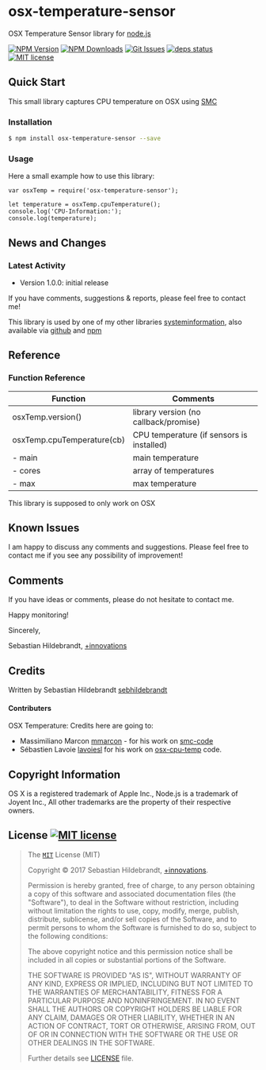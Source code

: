 # osx-temperature-sensor

OSX Temperature Sensor library for [node.js][nodejs-url]

  [![NPM Version][npm-image]][npm-url]
  [![NPM Downloads][downloads-image]][downloads-url]
  [![Git Issues][issues-img]][issues-url]
  [![deps status][daviddm-img]][daviddm-url]
  [![MIT license][license-img]][license-url]

## Quick Start

This small library captures CPU temperature on OSX using [SMC][smc-code-url]

### Installation

```bash
$ npm install osx-temperature-sensor --save
```

### Usage

Here a small example how to use this library:

```
var osxTemp = require('osx-temperature-sensor');

let temperature = osxTemp.cpuTemperature();
console.log('CPU-Information:');
console.log(temperature);
```

## News and Changes

### Latest Activity

- Version 1.0.0: initial release

If you have comments, suggestions & reports, please feel free to contact me!

This library is used by one of my other libraries [systeminformation][systeminformation-github-url], also available via [github][systeminformation-github-url] and [npm][systeminformation-npm-url]


## Reference

### Function Reference

| Function        | Comments |
| --------------- | -------- |
| osxTemp.version() | library version (no callback/promise) |
| osxTemp.cpuTemperature(cb) | CPU temperature (if sensors is installed) |
| - main | main temperature |
| - cores | array of temperatures |
| - max | max temperature |

This library is supposed to only work on OSX

## Known Issues

I am happy to discuss any comments and suggestions. Please feel free to contact me if you see any possibility of improvement!

## Comments

If you have ideas or comments, please do not hesitate to contact me.


Happy monitoring!

Sincerely,

Sebastian Hildebrandt, [+innovations](http://www.plus-innovations.com)

## Credits

Written by Sebastian Hildebrandt [sebhildebrandt](https://github.com/sebhildebrandt)

#### Contributers

OSX Temperature: Credits here are going to:
 
- Massimiliano Marcon [mmarcon](https://github.com/mmarcon) - for his work on [smc-code][smc-code-url]
- Sébastien Lavoie [lavoiesl](https://github.com/lavoiesl) for his work on [osx-cpu-temp][osx-cpu-temp-url] code.

## Copyright Information

OS X is a registered trademark of Apple Inc., Node.js is a trademark of Joyent Inc.,
All other trademarks are the property of their respective owners.

## License [![MIT license][license-img]][license-url]

>The [`MIT`][license-url] License (MIT)
>
>Copyright &copy; 2017 Sebastian Hildebrandt, [+innovations](http://www.plus-innovations.com).
>
>Permission is hereby granted, free of charge, to any person obtaining a copy
>of this software and associated documentation files (the "Software"), to deal
>in the Software without restriction, including without limitation the rights
>to use, copy, modify, merge, publish, distribute, sublicense, and/or sell
>copies of the Software, and to permit persons to whom the Software is
>furnished to do so, subject to the following conditions:
>
>The above copyright notice and this permission notice shall be included in
>all copies or substantial portions of the Software.
>
>THE SOFTWARE IS PROVIDED "AS IS", WITHOUT WARRANTY OF ANY KIND, EXPRESS OR
>IMPLIED, INCLUDING BUT NOT LIMITED TO THE WARRANTIES OF MERCHANTABILITY,
>FITNESS FOR A PARTICULAR PURPOSE AND NONINFRINGEMENT. IN NO EVENT SHALL THE
>AUTHORS OR COPYRIGHT HOLDERS BE LIABLE FOR ANY CLAIM, DAMAGES OR OTHER
>LIABILITY, WHETHER IN AN ACTION OF CONTRACT, TORT OR OTHERWISE, ARISING FROM,
>OUT OF OR IN CONNECTION WITH THE SOFTWARE OR THE USE OR OTHER DEALINGS IN
>THE SOFTWARE.
>
>Further details see [LICENSE](LICENSE) file.


[npm-image]: https://img.shields.io/npm/v/osx-temperature-sensor.svg?style=flat-square
[npm-url]: https://npmjs.org/package/osx-temperature-sensor
[downloads-image]: https://img.shields.io/npm/dm/osx-temperature-sensor.svg?style=flat-square
[downloads-url]: https://npmjs.org/package/osx-temperature-sensor

[license-url]: https://github.com/sebhildebrandt/osx-temperature-sensor/blob/master/LICENSE
[license-img]: https://img.shields.io/badge/license-MIT-blue.svg?style=flat-square
[npmjs-license]: https://img.shields.io/npm/l/osx-temperature-sensor.svg?style=flat-square
[changelog-url]: https://github.com/sebhildebrandt/osx-temperature-sensor/blob/master/CHANGELOG.md

[nodejs-url]: https://nodejs.org/en/
[docker-url]: https://www.docker.com/

[daviddm-img]: https://img.shields.io/david/sebhildebrandt/osx-temperature-sensor.svg?style=flat-square
[daviddm-url]: https://david-dm.org/sebhildebrandt/osx-temperature-sensor

[issues-img]: https://img.shields.io/github/issues/sebhildebrandt/osx-temperature-sensor.svg?style=flat-square
[issues-url]: https://github.com/sebhildebrandt/osx-temperature-sensor/issues

[systeminformation-npm-url]: https://npmjs.org/package/systeminformation
[systeminformation-github-url]: https://github.com/sebhildebrandt/systeminformation

[smc-code-url]: https://github.com/mmarcon/node-smc
[osx-cpu-temp-url]: https://github.com/lavoiesl/osx-cpu-temp

